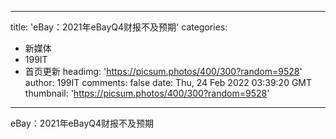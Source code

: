 
---
title: 'eBay：2021年eBayQ4财报不及预期'
categories: 
 - 新媒体
 - 199IT
 - 首页更新
headimg: 'https://picsum.photos/400/300?random=9528'
author: 199IT
comments: false
date: Thu, 24 Feb 2022 03:39:20 GMT
thumbnail: 'https://picsum.photos/400/300?random=9528'
---

<div>   
eBay：2021年eBayQ4财报不及预期  
</div>
            